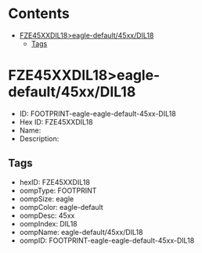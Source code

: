 



Contents
========

* [FZE45XXDIL18>eagle-default/45xx/DIL18](#fze45xxdil18eagle-default45xxdil18)
	* [Tags](#tags)

# FZE45XXDIL18>eagle-default/45xx/DIL18

- ID: FOOTPRINT-eagle-eagle-default-45xx-DIL18
- Hex ID: FZE45XXDIL18
- Name: 
- Description: 

## Tags

- hexID: FZE45XXDIL18
- oompType: FOOTPRINT
- oompSize: eagle
- oompColor: eagle-default
- oompDesc: 45xx
- oompIndex: DIL18
- oompName: eagle-default/45xx/DIL18
- oompID: FOOTPRINT-eagle-eagle-default-45xx-DIL18
